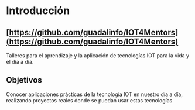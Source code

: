 # Introducción

## [https://github.com/guadalinfo/IOT4Mentors](https://github.com/guadalinfo/IOT4Mentors)

Talleres para el aprendizaje y la aplicación de tecnologías IOT para la vida y el día a día.

## Objetivos

Conocer aplicaciones prácticas de la tecnología IOT en nuestro día a día, realizando proyectos reales donde se puedan usar estas tecnologías
